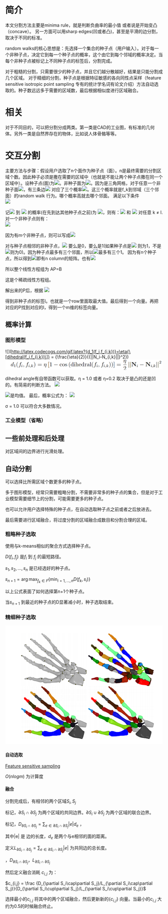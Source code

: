 # 简介

本文分割方法主要是minima rule，就是判断负曲率的最小值 或者说是开始变凸（concave）。
另一方面可以用sharp edges(凹或者凸)，甚至是平滑的边分割，取决于不同的标准。

random walks的核心思想是：先选择一个集合的种子点（用户输入）。对于每一个非种子点，决定它到每一个种子点的概率，这个由它到每个邻域的概率决定。当每个非种子点被标记上不同种子点的标签后，分割完成。

对于粗糙的分割，只需要很少的种子点，并且它们越分散越好，结果是只能分割成几个区域。
对于精细的分割，种子点是根据特征敏感的各向同性点采样（feature sensitive isotropic point sampling 专有的统计学名词有论文介绍）方法自动选取的。种子数远远多于需要的区域数，最后根据相似度进行区域融合。

# 相关

对于不同目的，可以把分割分成两类。第一类是CAD的工业图，有标准的几何体。另外一类是自然界存在的物体，比如说人体骨骼等等。

# 交互分割

主要方法与步骤：假设用户选取了n个面作为种子点（面）。n是最终需要的分割区域个数。因此种子必须是撒在需要的区域中（也就是不能让两个种子点撒在同一个区域中）。设种子点(面)为<img src="http://latex.codecogs.com/gif.latex?s_1,s_2....s_n"/>。非种子面为<img src="http://latex.codecogs.com/gif.latex?f_1,f_2.....f_m"/>。因为是三角网格，对于任意一个非种子面<img src="http://latex.codecogs.com/gif.latex?f_k"/>，有三条边<img src="http://latex.codecogs.com/gif.latex?e_{k,1},e_{k,2},e_{k,3}"/> 对应了三个概率<img src="http://latex.codecogs.com/gif.latex?p_{k,1},p_{k,2},p_{k,3}"/>。这三个概率就是f_k到邻域（三个邻面）的random walk 行为。哪个概率高就去哪个邻面。
满足以下条件<br />
![](http://latex.codecogs.com/gif.latex?{\sum_{i=1}^3{p_{k,i}}}=1)  

记<img src="http://latex.codecogs.com/gif.latex?f_k"/> 到 <img src="http://latex.codecogs.com/gif.latex?s_l"/> 的概率(在先到达其他种子点之前)为 <img src="http://latex.codecogs.com/gif.latex?P^l(f_k)"/>，则有：<img src="http://latex.codecogs.com/gif.latex?P^l(s_l) = 1"/> 和 <img src="http://latex.codecogs.com/gif.latex?P^l(s_k)=0"/> 对任意 k ≠ l.
对一个非种子点则有：<br />
![](http://latex.codecogs.com/gif.latex?{{P}^l{(f_k)}}=\sum_{i=1}^3p_{k,i}P^l(f_{k,i}))  


因为有m个非种子点，则可以写成![](http://latex.codecogs.com/gif.latex?{A_{m\times{m}}}{P^l}={B^l}) 

对与种子点相邻的非种子点，<img src="http://latex.codecogs.com/gif.latex?P^l(f_k)"/> 要么是0，要么是1(如果种子点是<img src="http://latex.codecogs.com/gif.latex?s_l"/> 则为1，不是<img src="http://latex.codecogs.com/gif.latex?s_l"/>则为0)。因为种子点最多有三个邻面，所以<img src="http://latex.codecogs.com/gif.latex?B^l"/>最多有三个1。
因为有n个种子点，所以得到<img src="http://latex.codecogs.com/gif.latex?P_{mxn}"/>即有n column的矩阵。也有<img src="http://latex.codecogs.com/gif.latex?B = (B_1，...,B_n)"/>

所以整个线性方程组为  AP=B

这是个稀疏线性方程组。

解出来的P后，根据
![](http://latex.codecogs.com/gif.latex?{{P}^l{(f_k)}}=\max_{t=1,...,n}P^t(f_k)) 

 
得到非种子点的标签l。也就是一个row里面取最大值。最后得到一个向量。再把对应的P找到对应的l，得到一个m维的标签向量。

## 概率计算
### 图形模型
![](http://latex.codecogs.com/gif.latex?{d_1(f_i,f_{i,k})}=\eta{\[dihedral(f_i,f_{i,k})\]} = {\frac{\eta}{2}}{{\|\|N_i-N_{i,k}\|\|}^2}) 
![](https://github.com/freyakniglty/SegmentationNotes/blob/master/image/d.png)

dihedral angle有自带函数可以获取。η = 1.0 或者 η=0.2 取决于是凸的还是凹的。有简易的判断方法。
![](http://latex.codecogs.com/gif.latex?d(f_i,f_{i,k})=\frac{d_1(f_i,f_{i,k})}{\overline{d_1}})  

 
<img src="http://latex.codecogs.com/gif.latex?\overline{d_1}"/>是均值。
最后，概率公式为：
![](http://latex.codecogs.com/gif.latex?p_{i,k}=\|{e_{i,k}}\|\exp(-\frac{d(f_i,f_{i,k})}{\sigma}))  


σ = 1.0 可以符合大多数情况。

### 工业模型（省略）

## 一些前处理和后处理

对区域间的边界进行光滑处理。

## 自动分割

可以选择比所需区域个数更多的种子点。

多于图形模型，经常只需要粗略分割，不需要非常多的种子点的集合，但是对于工业模型需要细节上的分割，可能需要更多的种子点。

也可以允许用户选择特殊的种子点，在自动选取种子点之前或者之后放进去。

最后需要进行区域融合，将过度分割的区域融合成数目和分割合理的区域。

### 粗略种子选取

使用与k-means相似的聚合方式选择种子点。

$D(f_i,f_j)$ 是$f_i$ 到 $f_j$ 的最短路径。

$s_1,s_2,...,s_n$ 是已经选好的种子点。

$s_{n+1}=  \arg\max_{f_k\in F}\{\min_{i=1,...,n} D(f_k,s_i)\}$

以上公式表面了如何选择第n+1个种子点。 

当$s_{n+1}$ 到最近的种子点的D显著减小时，种子选取结束。

### 精细种子选取

![](https://github.com/freyakniglty/SegmentationNotes/blob/master/image/fine%20selecting.png)

#### 自动选取

[Feature sensitive sampling](http://citeseerx.ist.psu.edu/viewdoc/summary?doi=10.1.1.21.876)

$O(n log m)$ 为计算度

#### 融合

分割完成后，有相邻的两个区域$S_i,S_j$

标记，$\partial S_i\cap\partial S_j$ 为两个区域的共同边界。$\partial S_i\cup\partial S_j$ 为两个区域的联合边界。

标记，$D_{\partial S_i\cap\partial S_j} = \sum_{e\in\partial S_i\cap\partial S_j}|e|d_e$ ，

其中|e| 是 边的长度，$d_e$ 是两个与e相邻的面的距离。

定义$L_{\partial S_i\cap\partial S_j} = \sum_{e\in\partial S_i\cap\partial S_j}|e|$ 为共同边的总长度。

$，D_{\partial S_i\cap\partial S_j}，L_{\partial S_i\cap\partial S_j}$ 

然后定义融合消耗 $c_{i,j}$ 为：

$c_{i,j} = \frac {D_{\partial S_i\cap\partial S_j}/L_{\partial S_i\cap\partial S_j}}{D_{\partial S_i\cup\partial S_j}/L_{\partial S_i\cup\partial S_j}}$  

选择最小的$c_{i,j}$ 将其中的两个区域融合，然后更新新的{$c_{i,j}$} 向量。当最小的$c_{i,j}$ 大约为0.5的时候融合终止。








